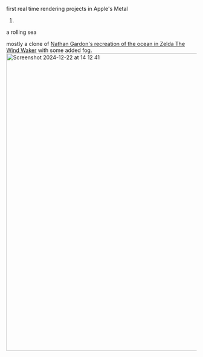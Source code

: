 first real time rendering projects in Apple's Metal

1.
a rolling sea
    
mostly a clone of [Nathan Gardon's recreation of the ocean in
Zelda The Wind Waker](https://medium.com/@gordonnl/the-ocean-170fdfd659f1)
with some added fog.
<img width="788" alt="Screenshot 2024-12-22 at 14 12 41" src="https://github.com/user-attachments/assets/1a98a836-ad91-4ada-95f4-0b268ee06026" />

